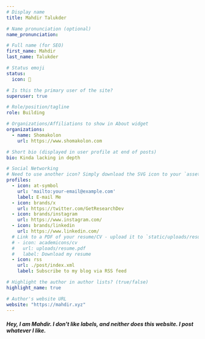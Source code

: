```yaml
---
# Display name
title: Mahdir Talukder

# Name pronunciation (optional)
name_pronunciation: 

# Full name (for SEO)
first_name: Mahdir
last_name: Talukder

# Status emoji
status: 
  icon: 🤔

# Is this the primary user of the site?
superuser: true

# Role/position/tagline
role: Building

# Organizations/Affiliations to show in About widget
organizations:
  - name: Shomakolon
    url: https://www.shomakolon.com

# Short bio (displayed in user profile at end of posts)
bio: Kinda lacking in depth

# Social Networking
# Need to use another icon? Simply download the SVG icon to your `assets/media/icons/` folder.
profiles:
  - icon: at-symbol
    url: 'mailto:your-email@example.com'
    label: E-mail Me
  - icon: brands/x
    url: https://twitter.com/GetResearchDev
  - icon: brands/instagram
    url: https://www.instagram.com/
  - icon: brands/linkedin
    url: https://www.linkedin.com/
  # Link to a PDF of your resume/CV - upload it to `static/uploads/resume.pdf`
  # - icon: academicons/cv
  #   url: uploads/resume.pdf
  #   label: Download my resume
  - icon: rss
    url: ./post/index.xml
    label: Subscribe to my blog via RSS feed

# Highlight the author in author lists? (true/false)
highlight_name: true

# Author's website URL
website: "https://mahdir.xyz"
---
```


##### Hey, I am Mahdir. I don't like labels, and neither does this website. I post whatever I like.